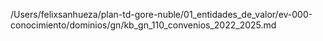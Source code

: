 /Users/felixsanhueza/plan-td-gore-nuble/01_entidades_de_valor/ev-000-conocimiento/dominios/gn/kb_gn_110_convenios_2022_2025.md